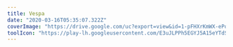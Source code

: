 ```yaml
---
title: Vespa
date: "2020-03-16T05:35:07.322Z"
coverImage: "https://drive.google.com/uc?export=view&id=1-pFHXrKmWX-ePok7Km9O3lopBu14JoWy"
toolIcon: "https://play-lh.googleusercontent.com/E3uJLPPh5EGYJ5A15eYTdSFCxv-ZHrt4X0bU7T2-N4SRRzDY1iDg_mLPk_RN_hOvyQ=w600-h300-pc0xffffff-pd"
---
```

